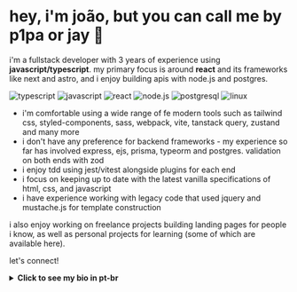 # hey, i'm joão, but you can call me by p1pa or jay 👋

i'm a fullstack developer with 3 years of experience using **javascript/typescript**. my primary focus is around **react** and its frameworks like next and astro, and i enjoy building apis with node.js and postgres.

![typescript](https://img.shields.io/badge/-typescript-3178C6?style=flat-square&logo=typescript&logoColor=white&textColor=white)
![javascript](https://img.shields.io/badge/-javascript-F7DF1E?style=flat-square&logo=javascript&logoColor=black&textColor=black)
![react](https://img.shields.io/badge/-react-61DAFB?style=flat-square&logo=react&logoColor=black&textColor=black)
![node.js](https://img.shields.io/badge/-node.js-339933?style=flat-square&logo=node.js&logoColor=white&textColor=white)
![postgresql](https://img.shields.io/badge/-postgresql-336791?style=flat-square&logo=postgresql&logoColor=white&textColor=white)
![linux](https://img.shields.io/badge/-linux-FCC624?style=flat-square&logo=linux&logoColor=black&textColor=black)

- i'm comfortable using a wide range of fe modern tools such as tailwind css, styled-components, sass, webpack, vite, tanstack query, zustand and many more
- i don't have any preference for backend frameworks - my experience so far has involved express, ejs, prisma, typeorm and postgres. validation on both ends with zod
- i enjoy tdd using jest/vitest alongside plugins for each end
- i focus on keeping up to date with the latest vanilla specifications of html, css, and javascript
- i have experience working with legacy code that used jquery and mustache.js for template construction

i also enjoy working on freelance projects building landing pages for people i know, as well as personal projects for learning (some of which are available here).

let's connect!

<details>
  <summary><strong>Click to see my bio in pt-br</strong></summary>
  <br>
salve! sou o joão, mas também pode me chamar por p1pa ou jota 👋

sou um desenvolvedor fullstack com 3 anos de experiência usando **javascript/typescript**. meu foco principal é em **react** e seus frameworks como next e astro, e curto construir apis com node.js e postgres.

![TypeScript](https://img.shields.io/badge/-TypeScript-3178C6?style=flat-square&logo=typescript&logoColor=white)
![JavaScript](https://img.shields.io/badge/-JavaScript-F7DF1E?style=flat-square&logo=javascript&logoColor=black)
![Linux](https://img.shields.io/badge/-Linux-FCC624?style=flat-square&logo=linux&logoColor=black)
![React](https://img.shields.io/badge/-React-61DAFB?style=flat-square&logo=react&logoColor=black)
![Node.js](https://img.shields.io/badge/-Node.js-339933?style=flat-square&logo=node.js&logoColor=white)

- tenho tranquilidade para utilizar uma série de ferramentas atuais para front-end como Tailwind CSS, Styled-components, SASS, Webpack, Vite, TanStack Query, Zustand e muito mais.
- não tenho preferência por frameworks de back-end - minha experiência até agora envolveu express, ejs, prisma, typeorm e postgres. validação em ambas as pontas com zod
- gosto de tdd usando jest/vitest junto com plugins para cada ponta
- foco em me manter atualizado com as mais recentes especificações vanilla de html, css e javascript
- tenho experiência trabalhando com código legado que usava jquery e mustache.js para construção de templates

gosto também de trabalhar em projetos free-lance construindo landing pages para pessoas próximas, além de projetos pessoais para estudos (alguns deles disponíveis por aqui).

bora se conectar!

</details>
